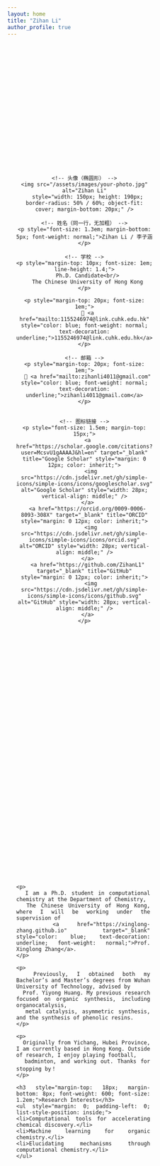 ```yaml
---
layout: home
title: "Zihan Li"
author_profile: true
---
```


<!-- 主容器 -->
<div style="display: flex; flex-wrap: wrap; max-width: 1000px; margin: auto; align-items: center; min-height: 70vh;">

  <!-- 左侧信息栏 -->
  <div style="flex: 0 0 40%; padding: 20px; text-align: center;">

    <!-- 头像（椭圆形） -->
    <img src="/assets/images/your-photo.jpg" alt="Zihan Li"
      style="width: 150px; height: 190px; border-radius: 50% / 60%; object-fit: cover; margin-bottom: 20px;" />

    <!-- 姓名（同一行，无加粗） -->
    <p style="font-size: 1.3em; margin-bottom: 5px; font-weight: normal;">Zihan Li / 李子涵</p>

    <!-- 学校 -->
    <p style="margin-top: 10px; font-size: 1em; line-height: 1.4;">
      Ph.D. Candidate<br/>
      The Chinese University of Hong Kong
    </p>

<!-- 邮箱 -->
    <p style="margin-top: 20px; font-size: 1em;">
      📧 <a href="mailto:1155246974@link.cuhk.edu.hk" style="color: blue; font-weight: normal; text-decoration: underline;">1155246974@link.cuhk.edu.hk</a>
    </p>

    <!-- 邮箱 -->
    <p style="margin-top: 20px; font-size: 1em;">
      📧 <a href="mailto:zihanli4011@gmail.com" style="color: blue; font-weight: normal; text-decoration: underline;">zihanli4011@gmail.com</a>
    </p>


    <!-- 图标链接 -->
    <p style="font-size: 1.5em; margin-top: 15px;">
      <a href="https://scholar.google.com/citations?user=McsvU1gAAAAJ&hl=en" target="_blank" title="Google Scholar" style="margin: 0 12px; color: inherit;">
        <img src="https://cdn.jsdelivr.net/gh/simple-icons/simple-icons/icons/googlescholar.svg" alt="Google Scholar" style="width: 28px; vertical-align: middle;" />
      </a>
      <a href="https://orcid.org/0009-0006-8093-308X" target="_blank" title="ORCID" style="margin: 0 12px; color: inherit;">
        <img src="https://cdn.jsdelivr.net/gh/simple-icons/simple-icons/icons/orcid.svg" alt="ORCID" style="width: 28px; vertical-align: middle;" />
      </a>
      <a href="https://github.com/ZihanL1" target="_blank" title="GitHub" style="margin: 0 12px; color: inherit;">
        <img src="https://cdn.jsdelivr.net/gh/simple-icons/simple-icons/icons/github.svg" alt="GitHub" style="width: 28px; vertical-align: middle;" />
      </a>
    </p>
  </div>

  <!-- 右侧内容栏 -->
  <div style="flex: 0 0 60%; padding: 20px; text-align: justify;">

    <p>
      I am a Ph.D. student in computational chemistry at the Department of Chemistry,
      The Chinese University of Hong Kong, where I will be working under the supervision of
      <a href="https://xinglong-zhang.github.io" target="_blank" style="color: blue; text-decoration: underline; font-weight: normal;">Prof. Xinglong Zhang</a>.
    </p>

    <p>
      Previously, I obtained both my Bachelor’s and Master’s degrees from Wuhan University of Technology, advised by
      Prof. Yiyong Huang. My previous research focused on organic synthesis, including organocatalysis,
      metal catalysis, asymmetric synthesis, and the synthesis of phenolic resins.
    </p>

    <p>
      Originally from Yichang, Hubei Province, I am currently based in Hong Kong. Outside of research, I enjoy playing football,
      badminton, and working out. Thanks for stopping by！
    </p>

    <h3 style="margin-top: 18px; margin-bottom: 8px; font-weight: 600; font-size: 1.2em;">Research Interests</h3>
    <ul style="margin: 0; padding-left: 0; list-style-position: inside;">
    <li>Computational tools for accelerating chemical discovery.</li>
    <li>Machine learning for organic chemistry.</li>
    <li>Elucidating mechanisms through computational chemistry.</li>
    </ul>

  </div>

</div>
